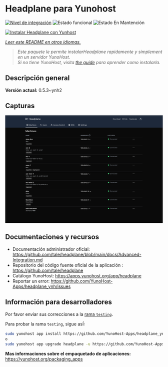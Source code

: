 <!--
Este archivo README esta generado automaticamente<https://github.com/YunoHost/apps/tree/master/tools/readme_generator>
No se debe editar a mano.
-->

# Headplane para Yunohost

[![Nivel de integración](https://apps.yunohost.org/badge/integration/headplane)](https://ci-apps.yunohost.org/ci/apps/headplane/)
![Estado funcional](https://apps.yunohost.org/badge/state/headplane)
![Estado En Mantención](https://apps.yunohost.org/badge/maintained/headplane)

[![Instalar Headplane con Yunhost](https://install-app.yunohost.org/install-with-yunohost.svg)](https://install-app.yunohost.org/?app=headplane)

*[Leer este README en otros idiomas.](./ALL_README.md)*

> *Este paquete le permite instalarHeadplane rapidamente y simplement en un servidor YunoHost.*  
> *Si no tiene YunoHost, visita [the guide](https://yunohost.org/install) para aprender como instalarla.*

## Descripción general



**Versión actual:** 0.5.3~ynh2

## Capturas

![Captura de Headplane](./doc/screenshots/screenshot.png)

## Documentaciones y recursos

- Documentación administrador oficial: <https://github.com/tale/headplane/blob/main/docs/Advanced-Integration.md>
- Repositorio del código fuente oficial de la aplicación : <https://github.com/tale/headplane>
- Catálogo YunoHost: <https://apps.yunohost.org/app/headplane>
- Reportar un error: <https://github.com/YunoHost-Apps/headplane_ynh/issues>

## Información para desarrolladores

Por favor enviar sus correcciones a la [rama `testing`](https://github.com/YunoHost-Apps/headplane_ynh/tree/testing).

Para probar la rama `testing`, sigue asÍ:

```bash
sudo yunohost app install https://github.com/YunoHost-Apps/headplane_ynh/tree/testing --debug
o
sudo yunohost app upgrade headplane -u https://github.com/YunoHost-Apps/headplane_ynh/tree/testing --debug
```

**Mas informaciones sobre el empaquetado de aplicaciones:** <https://yunohost.org/packaging_apps>
